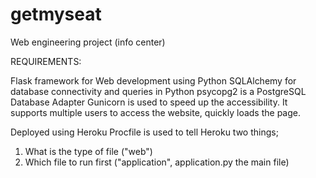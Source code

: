 # getmyseat
Web engineering project (info center)

REQUIREMENTS:

Flask framework for Web development using Python
SQLAlchemy for database connectivity and queries in Python
psycopg2 is a PostgreSQL Database Adapter
Gunicorn is used to speed up the accessibility. It supports multiple users to access the website, quickly loads the page.

Deployed using Heroku 
Procfile is used to tell Heroku two things;
1. What is the type of file ("web")
2. Which file to run first ("application", application.py the main file)
